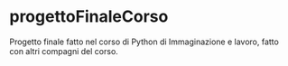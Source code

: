# progettoFinaleCorso
Progetto finale fatto nel corso di Python di Immaginazione e lavoro, fatto con altri compagni del corso.
